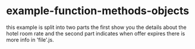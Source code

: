 # example-function-methods-objects

this example is split into two parts the first show you the details about the hotel room rate and the second part indicates when offer expires there is more info in 'file'.js.
